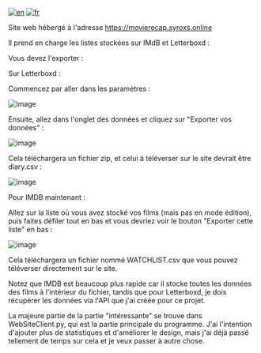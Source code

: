 [![en](https://img.shields.io/badge/lang-en-green.svg)](https://github.com/SyRoxS1/MovieRecap/blob/master/README.md)
[![fr](https://img.shields.io/badge/lang-fr-red.svg)](https://github.com/SyRoxS1/MovieRecap/blob/master/README.fr.md)

Site web hébergé à l'adresse https://movierecap.syroxs.online

Il prend en charge les listes stockées sur IMdB et Letterboxd :

Vous devez l'exporter :

Sur Letterboxd :

Commencez par aller dans les paramètres :

![image](https://github.com/SyRoxS1/MovieRecap/assets/114361806/db5d96a5-033d-4d92-bb04-57c988869aeb)

Ensuite, allez dans l'onglet des données et cliquez sur "Exporter vos données" :

![image](https://github.com/SyRoxS1/MovieRecap/assets/114361806/e5576604-6735-4fe4-9cb4-824b8442d4db)

Cela téléchargera un fichier zip, et celui à téléverser sur le site devrait être diary.csv :

![image](https://github.com/SyRoxS1/MovieRecap/assets/114361806/115ab216-af41-445a-b016-7e750987f759)

Pour IMDB maintenant :

Allez sur la liste où vous avez stocké vos films (mais pas en mode édition), puis faites défiler tout en bas et vous devriez voir le bouton "Exporter cette liste" en bas :

![image](https://github.com/SyRoxS1/MovieRecap/assets/114361806/27539e08-5f85-4ff0-87dc-de3474400d1c)

Cela téléchargera un fichier nommé WATCHLIST.csv que vous pouvez téléverser directement sur le site.

Notez que IMDB est beaucoup plus rapide car il stocke toutes les données des films à l'intérieur du fichier, tandis que pour Letterboxd, je dois récupérer les données via l'API que j'ai créée pour ce projet.

La majeure partie de la partie "intéressante" se trouve dans WebSiteClient.py, qui est la partie principale du programme. J'ai l'intention d'ajouter plus de statistiques et d'améliorer le design, mais j'ai déjà passé tellement de temps sur cela et je veux passer à autre chose.